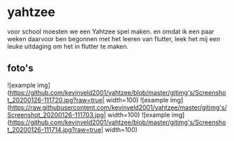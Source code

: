 # yahtzee

voor school moesten we een Yahtzee spel maken.
en omdat ik een paar weken daarvoor ben begonnen met het leeren van flutter, leek het mij een leuke uitdaging om het in flutter te maken.

## foto's

![example img](https://github.com/kevinveld2001/yahtzee/blob/master/gitimg's/Screenshot_20200126-111720.jpg?raw=true| width=100)
![example img](https://raw.githubusercontent.com/kevinveld2001/yahtzee/master/gitimg's/Screenshot_20200126-111703.jpg| width=100)
![example img](https://github.com/kevinveld2001/yahtzee/blob/master/gitimg's/Screenshot_20200126-111714.jpg?raw=true| width=100)

